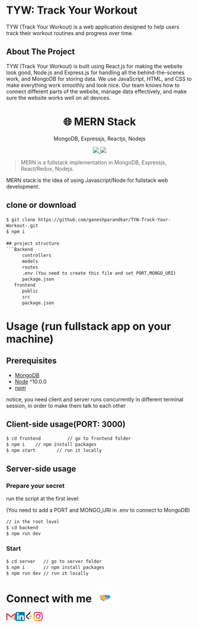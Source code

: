 <!-- Project Name -->
# TYW: Track Your Workout

<!-- Project Description -->
TYW (Track Your Workout) is a web application designed to help users track their workout routines and progress over time.

<!-- Project Logo -->
<!-- ![Logo](images/logo.png) -->

<!-- Table of Contents -->


<!-- About The Project -->
## About The Project

TYW (Track Your Workout) is built using React.js for making the website look good, Node.js and Express.js for handling all the behind-the-scenes work, and MongoDB for storing data. We use JavaScript, HTML, and CSS to make everything work smoothly and look nice. Our team knows how to connect different parts of the website, manage data effectively, and make sure the website works well on all devices.
<h1 align="center">
🌐 MERN Stack
</h1>
<p align="center">
MongoDB, Expressjs, Reactjs, Nodejs
</p>

<p align="center">
   <a href="">
      <img src="https://img.shields.io/badge/License-MIT-green.svg" />
   </a>
   <a href="">
      <img src="https://circleci.com/gh/amazingandyyy/mern.svg?style=svg" />
   </a>
</p>

> MERN is a fullstack implementation in MongoDB, Expressjs, React/Redux, Nodejs.

MERN stack is the idea of using Javascript/Node for fullstack web development.

## clone or download
```terminal
$ git clone https://github.com/ganeshparandkar/TYW-Track-Your-Workout-.git
$ npm i 

## project structure
```Backend 
      controllers
      models
      routes
      .env (You need to create this file and set PORT,MONGO_URI)
      package.json
   frontend
      public
      src
      package.json
```

# Usage (run fullstack app on your machine)

## Prerequisites
- [MongoDB](https://www.mongodb.com/docs/)
- [Node](https://nodejs.org/en/download/) ^10.0.0
- [npm](https://nodejs.org/en/download/package-manager/)

notice, you need client and server runs concurrently in different terminal session, in order to make them talk to each other

## Client-side usage(PORT: 3000)
```terminal
$ cd frontend          // go to frontend folder
$ npm i    // npm install packages
$ npm start        // run it locally

```

## Server-side usage

### Prepare your secret

run the script at the first level:

(You need to add a PORT and MONGO_URI in .env to connect to MongoDB)

```terminal
// in the root level
$ cd backend 
$ npm run dev 
```

### Start

```terminal
$ cd server   // go to server folder
$ npm i       // npm install packages
$ npm run dev // run it locally
```


# Connect with me<img src="https://github.com/SatYu26/SatYu26/blob/master/Assets/Handshake.gif" height="32px">

  <a href="mailto:shriyashparandkarofficial@gmail.com">
    <img align="left" alt="Shriyash Parandkar | Gmail" width="26px" src="https://github.com/SatYu26/SatYu26/blob/master/Assets/Gmail.svg" />
  </a> &nbsp;&nbsp;
  
  <a href="https://www.linkedin.com/in/satyu26/">
    <img align="left" alt="Shriyash Parandkar | Linkedin" width="24px" src="https://github.com/SatYu26/SatYu26/blob/master/Assets/Linkedin.svg" />
  </a> &nbsp;&nbsp;
  
  <a href="https://leetcode.com/u/ShriyashParandkar23/">
    <img align="left" alt="Shriyash Parandkar | Instagram" width="24px" src="https://github.com/SatYu26/SatYu26/blob/master/Assets/leetcode.png" />
  </a> &nbsp;&nbsp;

  <a href="https://www.instagram.com/theshriyashparandkar/">
    <img align="left" alt="Shriyash Parandkar | Instagram" width="24px" src="https://github.com/SatYu26/SatYu26/blob/master/Assets/Instagram.svg" />
  </a> &nbsp;&nbsp;

 &nbsp;&nbsp;
 &nbsp;&nbsp;

<br><br>
